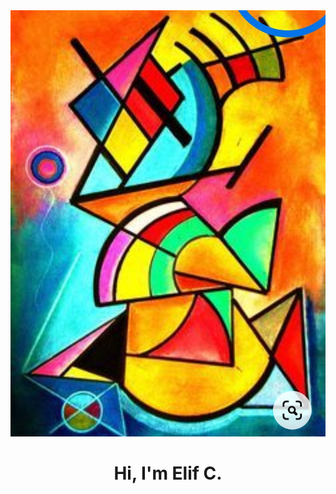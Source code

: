 <img src="https://github.com/elifcanduz/elifcanduz/blob/main/Screenshot_20211206-214150.jpg">

<h1 align="center">Hi, I'm Elif C. </h1>
